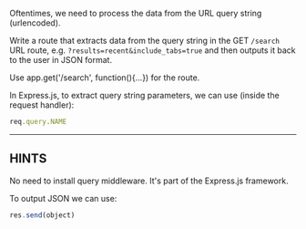 Oftentimes, we need to process the data from the URL query string (urlencoded).

Write a route that extracts data from the query string in the GET `/search` URL
route, e.g. `?results=recent&include_tabs=true` and then outputs it back to
the user in JSON format.

Use app.get('/search', function(){...}) for the route.

In Express.js, to extract query string parameters, we can use (inside the request handler):

```js
req.query.NAME
```

-----------------------------

## HINTS

No need to install query middleware. It's part of the Express.js framework.

To output JSON we can use:

```js
res.send(object)
```
